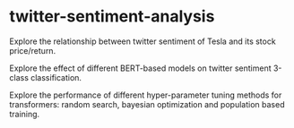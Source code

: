 # twitter-sentiment-analysis
 
 Explore the relationship between twitter sentiment of Tesla and its stock price/return.
 
 Explore the effect of different BERT-based models on twitter sentiment 3-class classification.

 Explore the performance of different hyper-parameter tuning methods for transformers: random search, bayesian optimization and population based training.
